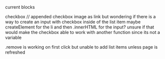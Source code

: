 current blocks 

checkbox // appended checkbox image as link but wondering if there is a way to create an input with checkbox inside of the list item 
maybe createElement for the li and then .innerHTML for the input? unsure if that would make the checkbox able to work with another function since its not a variable 

.remove is working on first click but unable to add list items unless page is refreshed 